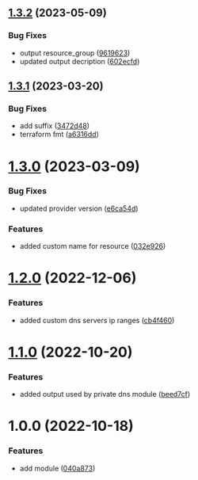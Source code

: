 ## [1.3.2](https://github.com/data-platform-hq/terraform-azurerm-network/compare/v1.3.1...v1.3.2) (2023-05-09)


### Bug Fixes

* output resource_group ([9619623](https://github.com/data-platform-hq/terraform-azurerm-network/commit/9619623cffd6b65af70b5024d6f96c532bc9ed33))
* updated output decription ([602ecfd](https://github.com/data-platform-hq/terraform-azurerm-network/commit/602ecfdcc305b49775f1547a470f0f75dada2ae0))

## [1.3.1](https://github.com/data-platform-hq/terraform-azurerm-network/compare/v1.3.0...v1.3.1) (2023-03-20)


### Bug Fixes

* add suffix ([3472d48](https://github.com/data-platform-hq/terraform-azurerm-network/commit/3472d480fc937e5cd24be1002af3b7a0d62f6cd7))
* terraform fmt ([a6316dd](https://github.com/data-platform-hq/terraform-azurerm-network/commit/a6316dda759b9f8440e3d14911d5a8b99bb4192b))

# [1.3.0](https://github.com/data-platform-hq/terraform-azurerm-network/compare/v1.2.0...v1.3.0) (2023-03-09)


### Bug Fixes

* updated provider version ([e6ca54d](https://github.com/data-platform-hq/terraform-azurerm-network/commit/e6ca54df54f4dda90fb604d6a93d3f344739d541))


### Features

* added custom name for resource ([032e926](https://github.com/data-platform-hq/terraform-azurerm-network/commit/032e9261a3a6927b4a0608bd2f0f559d94721ea8))

# [1.2.0](https://github.com/data-platform-hq/terraform-azurerm-network/compare/v1.1.0...v1.2.0) (2022-12-06)


### Features

* added custom dns servers ip ranges ([cb4f460](https://github.com/data-platform-hq/terraform-azurerm-network/commit/cb4f460c76e0d06500f617369fc8ef846cbc2fc1))

# [1.1.0](https://github.com/data-platform-hq/terraform-azurerm-network/compare/v1.0.0...v1.1.0) (2022-10-20)


### Features

* added output used by private dns module ([beed7cf](https://github.com/data-platform-hq/terraform-azurerm-network/commit/beed7cf36cbb2749fbafbb6b1801fe488a2395eb))

# 1.0.0 (2022-10-18)


### Features

* add module ([040a873](https://github.com/data-platform-hq/terraform-azurerm-network/commit/040a8732055d731b7a314a0fa2ae1add0c98732f))
